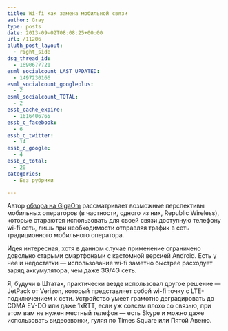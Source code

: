 ```yaml
---
title: Wi-fi как замена мобильной связи
author: Gray
type: posts
date: 2013-09-02T08:08:25+00:00
url: /11206
bluth_post_layout:
  - right_side
dsq_thread_id:
  - 1690677721
esml_socialcount_LAST_UPDATED:
  - 1497230166
esml_socialcount_googleplus:
  - 2
esml_socialcount_TOTAL:
  - 2
essb_cache_expire:
  - 1616406765
essb_c_facebook:
  - 6
essb_c_twitter:
  - 14
essb_c_google:
  - 4
essb_c_total:
  - 20
categories:
  - Без рубрики

---
```








Автор <a title="Who’s your new mobile carrier? How ’bout Wi-Fi?" href="http://gigaom.com/2013/08/27/whos-your-new-mobile-carrier-how-bout-wi-fi/" target="_blank">обзора на GigaOm</a> рассматривает возможные перспективы мобильных операторов (в частности, одного из них, Republic Wireless), которые стараются использовать для своей связи доступную телефону wi-fi сеть, лишь при необходимости отправляя трафик в сеть традиционного мобильного оператора.

Идея интересная, хотя в данном случае применение ограничено довольно старыми смартфонами с кастомной версией Android. Есть у нее и недостатки — использование wi-fi заметно быстрее расходует заряд аккумулятора, чем даже 3G/4G сеть.

Я, будучи в Штатах, практически везде использовал другое решение — JetPack от Verizon, который представляет собой wi-fi точку с LTE-подключением к сети. Устройство умеет грамотно деградировать до CDMA EV-DO или даже 1xRTT, если уж совсем плохо со связью, при этом вам не нужен местный телефон — есть Skype и можно даже использовать видеозвонки, гуляя по Times Square или Пятой Авеню.